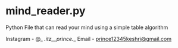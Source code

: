 # mind_reader.py

Python File that can read your mind using a simple table algorithm

Instagram - @_ _.itz__prince.__
Email     - prince12345keshri@gmail.com
